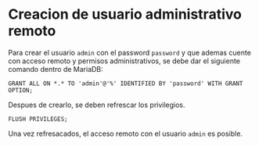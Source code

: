 # Creacion de usuario administrativo remoto

Para crear el usuario `admin` con el password `password` y que ademas cuente con acceso remoto y permisos administrativos, se debe dar el siguiente comando dentro de MariaDB:
```mysql
GRANT ALL ON *.* TO 'admin'@'%' IDENTIFIED BY 'password' WITH GRANT OPTION;
```

Despues de crearlo, se deben refrescar los privilegios.
```mysql
FLUSH PRIVILEGES;
```

Una vez refresacados, el acceso remoto con el usuario `admin` es posible.
